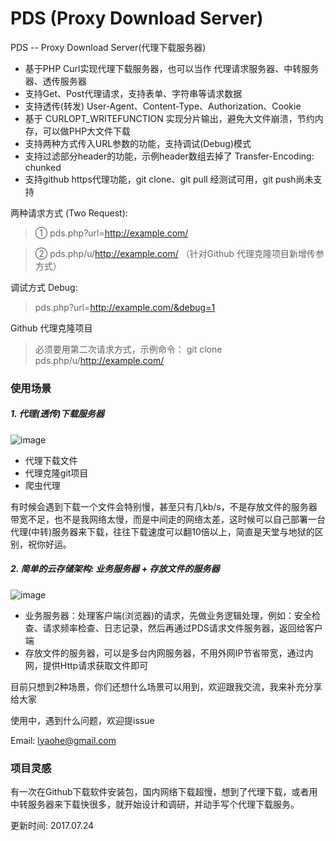 # PDS (Proxy Download Server)
PDS -- Proxy Download Server(代理下载服务器)
- 基于PHP Curl实现代理下载服务器，也可以当作 代理请求服务器、中转服务器、透传服务器
- 支持Get、Post代理请求，支持表单、字符串等请求数据
- 支持透传(转发) User-Agent、Content-Type、Authorization、Cookie
- 基于 CURLOPT_WRITEFUNCTION 实现分片输出，避免大文件崩溃，节约内存，可以做PHP大文件下载
- 支持两种方式传入URL参数的功能，支持调试(Debug)模式
- 支持过滤部分header的功能，示例header数组去掉了 Transfer-Encoding: chunked
- 支持github https代理功能，git clone、git pull 经测试可用，git push尚未支持

两种请求方式 (Two Request):

> ① pds.php?url=http://example.com/

> ② pds.php/u/http://example.com/ （针对Github 代理克隆项目新增传参方式）

调试方式 Debug:

> pds.php?url=http://example.com/&debug=1

Github 代理克隆项目

> 必须要用第二次请求方式，示例命令： git clone pds.php/u/http://example.com/


### 使用场景

##### 1. 代理(透传)下载服务器

![image](https://raw.githubusercontent.com/lyaohe/pds/master/images/proxy-download-file.png)

- 代理下载文件
- 代理克隆git项目
- 爬虫代理

有时候会遇到下载一个文件会特别慢，甚至只有几kb/s，不是存放文件的服务器带宽不足，也不是我网络太慢，而是中间走的网络太差，这时候可以自己部署一台代理(中转)服务器来下载，往往下载速度可以翻10倍以上，简直是天堂与地狱的区别，祝你好运。

##### 2. 简单的云存储架构: 业务服务器 + 存放文件的服务器

 ![image](https://raw.githubusercontent.com/lyaohe/pds/master/images/file-download-server.png)

- 业务服务器：处理客户端(浏览器)的请求，先做业务逻辑处理，例如：安全检查、请求频率检查、日志记录，然后再通过PDS请求文件服务器，返回给客户端
- 存放文件的服务器，可以是多台内网服务器，不用外网IP节省带宽，通过内网，提供Http请求获取文件即可


目前只想到2种场景，你们还想什么场景可以用到，欢迎跟我交流，我来补充分享给大家

使用中，遇到什么问题，欢迎提issue

Email:  lyaohe@gmail.com

### 项目灵感
有一次在Github下载软件安装包，国内网络下载超慢，想到了代理下载，或者用中转服务器来下载快很多，就开始设计和调研，并动手写个代理下载服务。


更新时间: 2017.07.24
